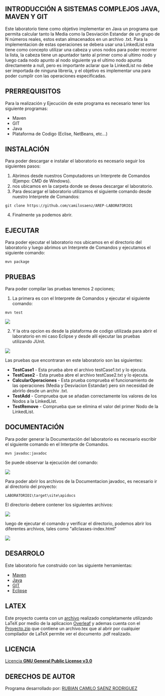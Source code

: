## INTRODUCCIÓN A SISTEMAS COMPLEJOS JAVA, MAVEN Y GIT
Este laboratorio tiene como objetivo implementar en Java un programa que permita calcular tanto la Media como la Desviación Estandar de un grupo de N números reales, estos estan almacenados en un archivo .txt.
Para la implementacion de estas operaciones se debera usar una LinkedList esta tiene como concepto utilizar una cabeza y unos nodos para poder recorrer la lista, la cabeza tiene un apuntador tanto al primer como al ultimo nodo y luego cada nodo apunto al nodo siguiente ya el ultimo nodo apunta directamente a null, pero es importante aclarar que la LinkedList no debe ser importada de ninguna librería, y el objetivo es implementar una para poder cumplir  con las operaciones especificadas.

## PRERREQUISITOS
Para la realización y Ejecución de este programa es necesario tener los siguiente programas:
* Maven
* GIT
* Java
* Plataforma de Codigo (Eclise, NetBeans, etc...)

## INSTALACIÓN
Para poder descargar e instalar el laboratorio es necesario seguir los siguientes pasos:
1. Abrimos desde nuestros Computadores un Interprete de Comandos (Ejempo: CMD de Windows).
2. nos ubicamos en la carpeta donde se desea descargar el laboratorio.
3. Para descargar el laboratorio utilizamos el siguiente comando desde nuestro Interprete de Comandos:
```
git clone https://github.com/camilosaenz/AREP-LABORATORIO1
```
4. Finalmente ya podemos abrir.

## EJECUTAR

Para poder ejecutar el laboratorio nos ubicamos en el directorio del laboratorio y luego abrimos un Interprete de Comandos y ejecutamos el siguiente comando:
```
mvn package
```

## PRUEBAS

Para poder compilar las pruebas tenemos 2 opciones;
1. La primera es con el Interprete de Comandos y ejecutar el siguiente comando:
```
mvn test
```

<img src="https://github.com/camilosaenz/AREP-LABORATORIO1/blob/master/img/Test.PNG?raw=true">

2. Y la otra opcion es desde la plataforma de codigo utilizada para abrir el laboratorio en mi caso Eclipse y desde allí ejecutar las pruebas utilizando JUnit.

<img src="https://github.com/camilosaenz/AREP-LABORATORIO1/blob/master/img/junit.PNG?raw=true">

Las pruebas que encontraran en este laboratorio son las siguientes:
* **TestCase1** - Esta prueba abre el archivo testCase1.txt y lo ejecuta.
* **TestCase2** - Esta prueba abre el archivo testCase2.txt y lo ejecuta.
* **CalcularOperaciones** - Esta prueba comprueba el funcionamiento de las operaciones (Media y Desviacion Estandar) pero sin necesidad de abrirlo desde un archiv .txt.
* **TestAdd** - Comprueba que se añadan correctamente los valores de los Nodos a la LinkedList.
* **TestRemove** - Comprueba que se elimina el valor del primer Nodo de la LinkedList.

## DOCUMENTACIÓN
Para poder generar la Documentación del laboratorio es necesario escribir el siguiente comando en el Interprte de Comandos.
```
mvn javadoc:javadoc
```
Se puede observar la ejecución del comando:

<img src="https://github.com/camilosaenz/AREP-LABORATORIO1/blob/master/img/javadoc_comand.PNG?raw=true">

Para poder abrir los archivos de la Documentacion javadoc, es necesario ir al directorio del proyecto:
```
LABORATORIO1\target\site\apidocs
```
El directorio debere contener los siguientes archivos:

<img src="https://github.com/camilosaenz/AREP-LABORATORIO1/blob/master/img/directorioJavadoc.PNG?raw=true">

luego de ejecutar el comando y verificar el directorio, podemos abrir los diferentes archivos, tales como "allclasses-index.html"

<img src="https://github.com/camilosaenz/AREP-LABORATORIO1/blob/master/img/javadoc.PNG?raw=true">

## DESARROLO

Este laboratorio fue construido con las siguiente herramientas:
* [Maven](https://maven.apache.org/)
* [Java](https://www.java.com/es/)
* [GIT](https://git-scm.com/)
* [Eclipse](https://www.eclipse.org/)

## LATEX

Este proyecto cuenta con un [archivo](https://github.com/camilosaenz/AREP-LABORATORIO1/blob/master/AREP%20-%20LABORATORIO1.pdf) realizado completamente utilizando LaTeX por medio de la aplicacion [Overleaf](https://www.overleaf.com/project) y ademas cuenta con el [Proyecto.zip](https://github.com/camilosaenz/AREP-LABORATORIO1/blob/master/AREP%20-%20LABORATORIO1%20-%20LATEX.zip) que contiene un archivo.tex que al abrir por cualquier compilador de LaTeX permite ver el documento .pdf realizado.

## LICENCIA

[Licencia **GNU General Public License v3.0**](https://github.com/camilosaenz/AREP-LABORATORIO1/blob/master/LICENSE)

## DERECHOS DE AUTOR

Programa desarrollado por:
[RUBIAN CAMILO SAENZ RODRIGUEZ](https://github.com/camilosaenz)
